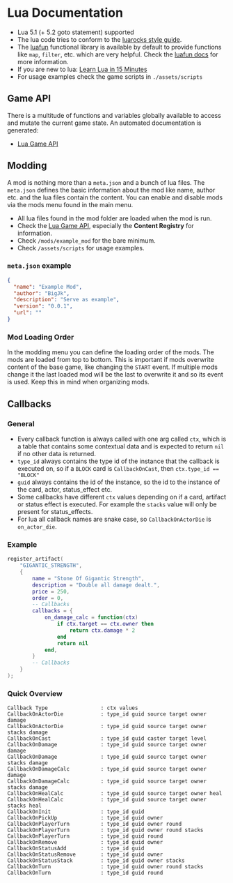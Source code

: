 # Lua Documentation

- Lua 5.1 (+ 5.2 goto statement) supported
- The lua code tries to conform to the [luarocks style guide](https://github.com/luarocks/lua-style-guide).
- The [luafun](https://github.com/luafun/luafun) functional library is available by default to provide functions like ``map``, ``filter``, etc. which are very helpful. Check the [luafun docs](https://luafun.github.io/index.html) for more information.
- If you are new to lua: [Learn Lua in 15 Minutes](https://tylerneylon.com/a/learn-lua/)
- For usage examples check the game scripts in ``./assets/scripts``

## Game API

There is a multitude of functions and variables globally available to access and mutate the current game state. An automated documentation is generated:

- [Lua Game API](./LUA_API_DOCS.md)

## Modding

A mod is nothing more than a ``meta.json`` and a bunch of lua files. The ``meta.json`` defines the basic information about the mod like name, author etc. and the lua files contain the content. You can enable and disable mods via the mods menu found in the main menu.

- All lua files found in the mod folder are loaded when the mod is run.
- Check the [Lua Game API](./LUA_API_DOCS.md), especially the **Content Registry** for information.
- Check ``/mods/example_mod`` for the bare minimum.
- Check ``/assets/scripts`` for usage examples.

### ``meta.json`` example

```json
{
  "name": "Example Mod",
  "author": "BigJk",
  "description": "Serve as example",
  "version": "0.0.1",
  "url": ""
}
```

### Mod Loading Order

In the modding menu you can define the loading order of the mods. The mods are loaded from top to bottom. This is important if mods overwrite content of the base game, like changing the ``START`` event. If multiple mods change it the last loaded mod will be the last to overwrite it and so its event is used. Keep this in mind when organizing mods.

## Callbacks

### General

- Every callback function is always called with one arg called ``ctx``, which is a table that contains some contextual data and is expected to return ``nil`` if no other data is returned.
- ``type_id`` always contains the type id of the instance that the callback is executed on, so if a ``BLOCK`` card is ``CallbackOnCast``, then ``ctx.type_id == "BLOCK"``
- ``guid`` always contains the id of the instance, so the id to the instance of the card, actor, status_effect etc.
- Some callbacks have different ``ctx`` values depending on if a card, artifact or status effect is executed. For example the ``stacks`` value will only be present for status_effects.
- For lua all callback names are snake case, so ``CallbackOnActorDie`` is ``on_actor_die``.

### Example

```lua
register_artifact(
    "GIGANTIC_STRENGTH",
    {
        name = "Stone Of Gigantic Strength",
        description = "Double all damage dealt.",
        price = 250,
        order = 0,
        -- Callbacks
        callbacks = {
            on_damage_calc = function(ctx)
                if ctx.target == ctx.owner then
                    return ctx.damage * 2
                end
                return nil
            end,
        }
        -- Callbacks
    }
);
```

### Quick Overview

```
Callback Type                 : ctx values 
CallbackOnActorDie            : type_id guid source target owner damage 
CallbackOnActorDie            : type_id guid source target owner stacks damage 
CallbackOnCast                : type_id guid caster target level 
CallbackOnDamage              : type_id guid source target owner damage 
CallbackOnDamage              : type_id guid source target owner stacks damage 
CallbackOnDamageCalc          : type_id guid source target owner damage 
CallbackOnDamageCalc          : type_id guid source target owner stacks damage 
CallbackOnHealCalc            : type_id guid source target owner heal 
CallbackOnHealCalc            : type_id guid source target owner stacks heal 
CallbackOnInit                : type_id guid 
CallbackOnPickUp              : type_id guid owner 
CallbackOnPlayerTurn          : type_id guid owner round 
CallbackOnPlayerTurn          : type_id guid owner round stacks 
CallbackOnPlayerTurn          : type_id guid round 
CallbackOnRemove              : type_id guid owner 
CallbackOnStatusAdd           : type_id guid 
CallbackOnStatusRemove        : type_id guid owner 
CallbackOnStatusStack         : type_id guid owner stacks 
CallbackOnTurn                : type_id guid owner round stacks 
CallbackOnTurn                : type_id guid round 
```